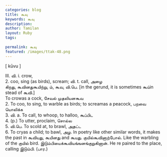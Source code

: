 ```yaml
---
categories: blog
title: கூவு
keywords: கூவு
description: 
author: Tamilan
layout: Ruby
tags: 
 
permalink: கூவு
featured: /images/ttak-48.png
---
```

  
[ kūvu ]  
  
III. வி. i. crow,  
2. coo, sing (as birds), scream; வி. t. call, அழை  
கிறது, கூவினதுகூயிற்று, ம், கூவ, வி.பெ. [in the gerund, it is sometimes கூய்in stead of கூவி.]  
To crowas a cock, சேவல் முதலியனகூவ  
2. To coo, to sing, to warble as birds; to screamas a peacock, பறவை யொலிக்க  
3. வி. a. To call, to whoop, to halloo, கூப்பிட  
4. (p.) To utter, proclaim, சொல்ல  
5. வி.பெ. To scold at, to brawl, அதட்ட  
6. To cryas a child; to bawl, அழ. In poetry like other similar words, it makes the past in கூவியது, கூயினது and கூயது. குயில்கூவினாற்போல். Like the warbling of the குயில் bird. இடும்பியைக்கூவியங்ஙனங்குறுகினான். He re paired to the place, calling இடும்பி. (பார.)